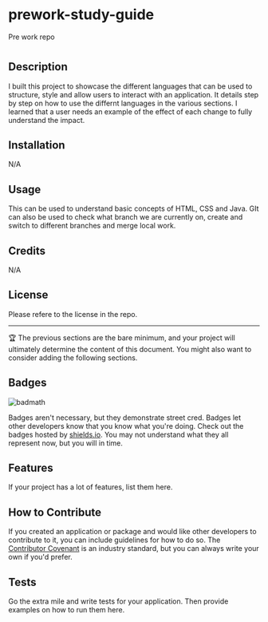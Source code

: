 # prework-study-guide
Pre work repo
# <Your-Project-Title>

## Description

 I built this project to showcase the different languages that can be used to structure, style and allow users to interact with an application. It details step by step on how to use the differnt languages in the various sections. I learned that a user needs an example of the effect of each change to fully understand the impact. 


## Installation

N/A

## Usage

This can be used to understand basic concepts of HTML, CSS and Java. GIt can also be used to check what branch we are currently on, create and switch to different branches and merge local work. 


## Credits

N/A

## License

Please refere to the license in the repo.

---

🏆 The previous sections are the bare minimum, and your project will ultimately determine the content of this document. You might also want to consider adding the following sections.

## Badges

![badmath](https://img.shields.io/github/languages/top/nielsenjared/badmath)

Badges aren't necessary, but they demonstrate street cred. Badges let other developers know that you know what you're doing. Check out the badges hosted by [shields.io](https://shields.io/). You may not understand what they all represent now, but you will in time.

## Features

If your project has a lot of features, list them here.

## How to Contribute

If you created an application or package and would like other developers to contribute to it, you can include guidelines for how to do so. The [Contributor Covenant](https://www.contributor-covenant.org/) is an industry standard, but you can always write your own if you'd prefer.

## Tests

Go the extra mile and write tests for your application. Then provide examples on how to run them here.